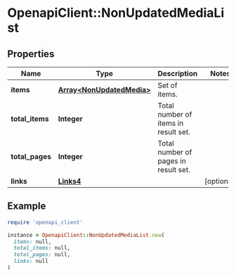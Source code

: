 # OpenapiClient::NonUpdatedMediaList

## Properties

| Name | Type | Description | Notes |
| ---- | ---- | ----------- | ----- |
| **items** | [**Array&lt;NonUpdatedMedia&gt;**](NonUpdatedMedia.md) | Set of items. |  |
| **total_items** | **Integer** | Total number of items in result set. |  |
| **total_pages** | **Integer** | Total number of pages in result set. |  |
| **links** | [**Links4**](Links4.md) |  | [optional] |

## Example

```ruby
require 'openapi_client'

instance = OpenapiClient::NonUpdatedMediaList.new(
  items: null,
  total_items: null,
  total_pages: null,
  links: null
)
```

